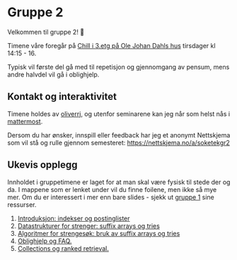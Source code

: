 # Gruppe 2

Velkommen til gruppe 2! :wave:

Timene våre foregår på [Chill i 3.etg på Ole Johan Dahls hus](https://link.mazemap.com/7b0omtrE) tirsdager kl 14:15 - 16.

Typisk vil første del gå med til repetisjon og gjennomgang av pensum, mens andre halvdel vil gå i oblighjelp.

## Kontakt og interaktivitet

Timene holdes av [oliverrj](https://personer.uio.no/oliverrj), og utenfor seminarene kan jeg når som helst nås i [mattermost](https://mm.uio.no).

Dersom du har ønsker, innspill eller feedback har jeg et anonymt Nettskjema som vil stå og rulle gjennom semesteret: https://nettskjema.no/a/soketekgr2

## Ukevis opplegg

Innholdet i gruppetimene er laget for at man skal være fysisk til stede der og da. I mappene som er lenket under vil du finne foilene, men ikke så mye mer. Om du er interessert i mer enn bare slides - sjekk ut [gruppe 1](../gruppe1/) sine ressurser.

1. [Introduksjon: indekser og postinglister](./uke1)
1. [Datastrukturer for strenger: suffix arrays og tries](./uke2)
1. [Algoritmer for strengesøk: bruk av suffix arrays og tries](./uke3)
1. [Oblighjelp og FAQ.](./uke4)
1. [Collections og ranked retrieval.](./uke5)

